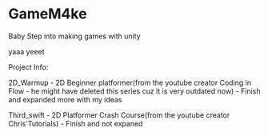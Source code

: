 # GameM4ke
Baby Step into making games with unity

yaaa yeeet

Project Info:

2D_Warmup - 2D Beginner platformer(from the youtube creator Coding in Flow - he might have deleted this series cuz it is very outdated now) - Finish and expanded more with my ideas

Third_swift - 2D Platformer Crash Course(from the youtube creator Chris'Tutorials) - Finish and not expaned
